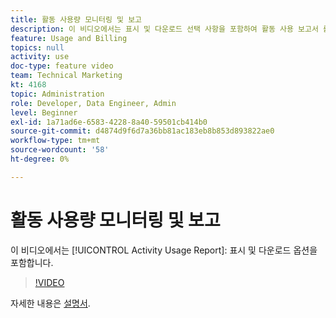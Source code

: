 ```yaml
---
title: 활동 사용량 모니터링 및 보고
description: 이 비디오에서는 표시 및 다운로드 선택 사항을 포함하여 활동 사용 보고서 를 사용하는 방법을 알아봅니다.
feature: Usage and Billing
topics: null
activity: use
doc-type: feature video
team: Technical Marketing
kt: 4168
topic: Administration
role: Developer, Data Engineer, Admin
level: Beginner
exl-id: 1a71ad6e-6583-4228-8a40-59501cb414b0
source-git-commit: d4874d9f6d7a36bb81ac183eb8b853d893822ae0
workflow-type: tm+mt
source-wordcount: '58'
ht-degree: 0%

---
```


# 활동 사용량 모니터링 및 보고

이 비디오에서는 [!UICONTROL Activity Usage Report]: 표시 및 다운로드 옵션을 포함합니다.

>[!VIDEO](https://video.tv.adobe.com/v/31443/?quality=12)

자세한 내용은 [설명서](https://experienceleague.adobe.com/docs/audience-manager/user-guide/features/administration/activity-usage-reporting.html).
